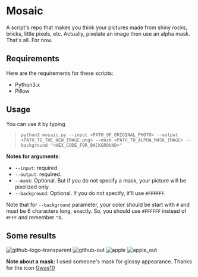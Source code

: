 Mosaic
======

A script's repo that makes you think your pictures made from shiny rocks, bricks, little pixels, etc. Actually, pixelate an image then use an alpha mask. That's all. For now.

## Requirements

Here are the requirements for these scripts:

- Python3.x
- Pillow

## Usage

You can use it by typing

> `python3 mosaic.py --input <PATH_OF_ORIGINAL_PHOTO> --output <PATH_TO_THE_NEW_IMAGE.png> --mask <PATH_TO_ALPHA_MASK_IMAGE> --background "<HEX_CODE_FOR_BACKGROUND>"`

**Notes for arguments**:

- `--input`: required.
- `--output`: required.
- `--mask`: Optional. But if you do not specify a mask, your picture will be pixelized only.
- `--background`: Optional. If you do not specify, it'll use `#FFFFFF`.

Note that for `--background` parameter, your color should be start with `#` and must be 6 characters long, exactly. So, you should use `#FFFFFF` instead of `#FFF` and remember `"`s.


## Some results

![github-logo-transparent](https://cloud.githubusercontent.com/assets/4905664/23026019/9142d8ae-f468-11e6-9527-08bafc108c36.jpg)
![github-out](https://cloud.githubusercontent.com/assets/4905664/23026018/911bd6d2-f468-11e6-83a1-3186c07f9a08.png)
![apple](https://cloud.githubusercontent.com/assets/4905664/23026020/914ecf92-f468-11e6-8fad-0269497b6ec3.jpg)
![apple_out](https://cloud.githubusercontent.com/assets/4905664/23026059/b9d4babc-f468-11e6-8144-57e564b94f71.png)


**Note about a mask:** I used someone's mask for glossy appearance. Thanks for the icon [Gwas10](http://gbrtb.deviantart.com)

